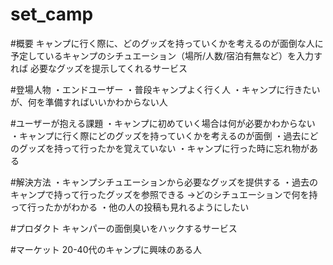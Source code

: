 # set_camp

#概要
  キャンプに行く際に、どのグッズを持っていくかを考えるのが面倒な人に
  予定しているキャンプのシチュエーション（場所/人数/宿泊有無など）を入力すれば
  必要なグッズを提示してくれるサービス

#登場人物
  ・エンドユーザー
    ・普段キャンプよく行く人
    ・キャンプに行きたいが、何を準備すればいいかわからない人

#ユーザーが抱える課題
  ・キャンプに初めていく場合は何が必要かわからない
  ・キャンプに行く際にどのグッズを持っていくかを考えるのが面倒
  ・過去にどのグッズを持って行ったかを覚えていない
  ・キャンプに行った時に忘れ物がある

#解決方法
  ・キャンプシチュエーションから必要なグッズを提供する
  ・過去のキャンプで持って行ったグッズを参照できる
  →どのシチュエーションで何を持って行ったかがわかる
  ・他の人の投稿も見れるようにしたい

#プロダクト
  キャンパーの面倒臭いをハックするサービス

#マーケット
  20-40代のキャンプに興味のある人
